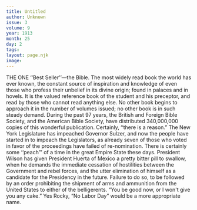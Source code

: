 ```yaml
---
title: Untitled
author: Unknown
issue: 3
volume: 9
year: 1913
month: 25
day: 2
tags:
layout: page.njk
image:
---
```

THE ONE ‘‘Best Seller’’—the Bible. The most widely read book the world has ever known, the constant source of inspiration and knowledge of even those who profess their unbelief in its divine origin; found in palaces and in hovels. It is the valued reference book of the student and his preceptor, and read by those who cannot read anything else. No other book begins to approach it in the number of volumes issued; no other book is in such steady demand. During the past 97 years, the British and Foreign Bible Society, and the American Bible Society, have distributed 340,000,000 copies of this wonderful publication. Certainly, ‘‘there is a reason.” The New York Legislature has impeached Governor Sulzer, and now the people have started in to impeach the Legislators, as already seven of those who voted in favor of the proceedings have failed of re-nomination. There is certainly some ‘‘peach”’ of a time in the great Empire State these days. President Wilson has given President Huerta of Mexico a pretty bitter pill to swallow, when he demands the immediate cessation of hostilities between the Government and rebel forces, and the utter elimination of himself as a candidate for the Presidency in the future. Failure to do so, to be followed by an order prohibiting the shipment of arms and ammunition from the United States to either of the belligerents. “You be good now, or I won't give you any cake.”   Yes Rocky, “No Labor Day” would be a more appropriate name. 

